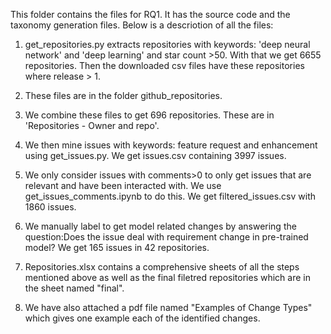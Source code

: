 This folder contains the files for RQ1. It has the source code and the taxonomy generation files. Below is a descriotion of all the files:

1. get_repositories.py extracts repositories with keywords: 'deep neural network' and 'deep learning' and star count >50. With that we get 6655 repositories. Then the downloaded csv files have these repositories where release > 1.

3. These files are in the folder github_repositories.

4. We combine these files to get 696 repositories. These are in 'Repositories - Owner and repo'.

5. We then mine issues with keywords: feature request and enhancement using get_issues.py. We get issues.csv containing 3997 issues.

6. We only consider issues with comments>0 to only get issues that are relevant and have been interacted with. We use get_issues_comments.ipynb to do this. We get filtered_issues.csv with 1860 issues.

7. We manually label to get model related changes by answering the question:Does the issue deal with requirement change in pre-trained model? We get 165 issues in 42 repositories.
   
9. Repositories.xlsx contains a comprehensive sheets of all the steps mentioned above as well as the final filetred repositories which are in the sheet named "final".

10. We have also attached a pdf file named "Examples of Change Types" which gives one example each of the identified changes.
